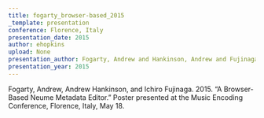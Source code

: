 ```yaml
---
title: fogarty_browser-based_2015
_template: presentation
conference: Florence, Italy
presentation_date: 2015
author: ehopkins
upload: None
presentation_author: Fogarty, Andrew and Hankinson, Andrew and Fujinaga, Ichiro
presentation_year: 2015
---
```

Fogarty, Andrew, Andrew Hankinson, and Ichiro Fujinaga. 2015. “A Browser-Based Neume Metadata Editor.” Poster presented at the Music Encoding Conference, Florence, Italy, May 18.
